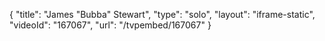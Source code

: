 {
    "title": "James \"Bubba\" Stewart",
    "type": "solo",
    "layout": "iframe-static",
    "videoId": "167067",
    "url": "\/tvpembed\/167067"
}